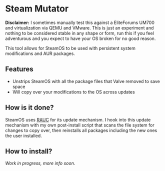 # Steam Mutator

**Disclaimer:** I sometimes manually test this against a EliteForums UM700 and virtualization via QEMU and VMware. This is just an experiment and nothing to be considered stable in any shape or form, run this if you feel adventurous and you expect to have your OS broken for no good reason.

This tool allows for SteamOS to be used with persistent system modifications and AUR packages.

## Features

- Unstrips SteamOS with all the package files that Valve removed to save space
- Will copy over your modifications to the OS across updates

## How is it done?

SteamOS uses [RAUC](﻿﻿https://rauc.io) for its update mechanism. I hook into this update mechanism with my own post-install script that scans the file system for changes to copy over, then reinstalls all packages including the new ones the user installed.

## How to install?

*Work in progress, more info soon.*
